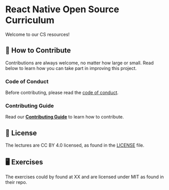 # React Native Open Source Curriculum
Welcome to our CS resources!

## 👏 How to Contribute

Contributions are always welcome, no matter how large or small. Read below to learn how you can take part in improving this project.

### Code of Conduct

Before contributing, please read the [code of conduct](CODE_OF_CONDUCT.md).


### Contributing Guide

Read our [**Contributing Guide**](CONTRIBUTING.md) to learn how to
contribute.

## 📄 License

The lectures are CC BY 4.0 licensed, as found in the [LICENSE](LICENSE) file.

## 🖥 Exercises

The exercises could by found at XX and are licensed under MIT as found in their repo.

